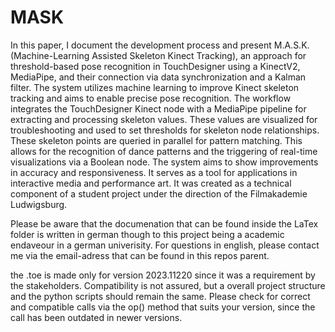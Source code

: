 # MASK

In this paper, I document the development process and present M.A.S.K. (Machine-Learning Assisted Skeleton Kinect Tracking), an approach for threshold-based pose recognition in TouchDesigner using a KinectV2, MediaPipe, and their connection via data synchronization and a Kalman filter. The system utilizes machine learning to improve Kinect skeleton tracking and aims to enable precise pose recognition. The workflow integrates the TouchDesigner Kinect node with a MediaPipe pipeline for extracting and processing skeleton values. These values are visualized for troubleshooting and used to set thresholds for skeleton node relationships. These skeleton points are queried in parallel for pattern matching. This allows for the recognition of dance patterns and the triggering of real-time visualizations via a Boolean node. The system aims to show improvements in accuracy and responsiveness. It serves as a tool for applications in interactive media and performance art. It was created as a technical component of a student project under the direction of the Filmakademie Ludwigsburg.

Please be aware that the documenation that can be found inside the LaTex folder is written in german though to this project being a academic endaveour in a german univerisity. For questions in english, please contact me via the email-adress that can be found in this repos parent. 

the .toe is made only for version 2023.11220 since it was a requirement by the stakeholders. Compatibility is not assured, but a overall project structure and the python scripts should remain the same. Please check for correct and compatible calls via the op() method that suits your version, since the call has been outdated in newer versions.
